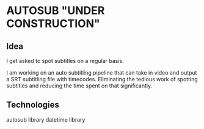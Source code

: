 # AUTOSUB "UNDER CONSTRUCTION" 

## Idea

I get asked to spot subtitles on a regular basis.

I am working on an auto subtitling pipeline that can take in video and output a SRT subtitling file with timecodes. Eliminating the tedious work of spotting subtitles and reducing the time spent on that significantly.



## Technologies

autosub library
datetime library
